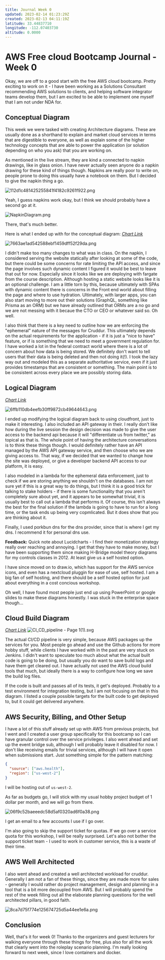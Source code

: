 ```yaml
---
title: Journal Week 0
updated: 2023-02-14 01:23:29Z
created: 2023-02-13 04:11:19Z
latitude: 33.44837710
longitude: -112.07403730
altitude: 0.0000
---
```


# AWS Free cloud Bootcamp Journal - Week 0

Okay, we are off to a good start with the free AWS cloud bootcamp. Pretty exciting to work on it - I have been working as a Solutions Consultant recommending AWS solutions to clients, and helping software integrator teams develop them, but I am excited to be able to implement one myself that I am not under NDA for.

## Conceptual Diagram

This week we were tasked with creating Architecture diagrams. These are usually done as a shorthand to explain and market cloud services in terms that are digestible to everyone, as well as explain some of the higher technology concepts that are able to power the application (or solution depending on who you ask) that you are working on.

As mentioned in the live stream, they are kind a connected to napkin drawings, like in glass onion. I have never actually seen anyone do a napkin drawing for these kind of things though. Napkins are really poor to write on, people prone to doing this usually have a notebook on them. But I decided to give the napkin thing a go.

![112d1c481425255841f4182c9261f922.png](../_resources/112d1c481425255841f4182c9261f922.png)

Yeah, I guess napkins work okay, but I think we should probably have a second go at it.

![NapkinDiagram.png](../_resources/NapkinDiagram.png)

There, that's much better.

Here is what I ended up with for the conceptual diagram:
*[Chart Link](https://lucid.app/lucidchart/aa9920f6-bbe5-418d-9f24-4fc180daf472/edit?view_items=rHMwQI5nZLgA%2CrHMwvbxS4hvG%2CrHMw365rg.9K%2CrHMwFA5Owkko%2CrHMwnpTpCLF8%2CrHMwdHx33ru6%2CrHMwQs7lZg3e%2CrHMw8Vv2AuCe%2CrHMwjsCTMXNT%2CrHMwyxQ4Y3-t%2CrHMwLWZlhb8z%2CrHMwawC0Bm.C%2CrHMwPgLieSnO%2CrHMwSW4fYPv2%2CrHMwE0PE.0hA%2CrHMwLPZAGXJz%2CrHMw_RvUCKie%2CrHMwW.BD62a6%2CrHMwP.DkAFs6%2CrHMwvKSUxZDN%2CrHMwB7w1a0vy%2CrHMwM4zoHnHr%2CrHMwgPGWV5OT%2CrHMwscgkKenf%2CrHMwXDaay92C%2CrHMwh6HtS-3m&invitationId=inv_f70217bb-22d9-493b-8f7d-cad947fe1759)*

![7663ae1ad542588ebf1459dff52f29da.png](../_resources/7663ae1ad542588ebf1459dff52f29da.png)

I didn't make too many changes to what was in class. On the napkin, I considered serving the website statically after looking at some of the code, but there could be some concerns for rate limiting the API access, and since the page involves such dynamic content I figured it would be best to leave that out for now. Especially since it looks like we are deploying with fargate from the course description. Although hosting a static website looks like it is an optional challenge. I am a little torn by this, because ultimately with SPAs with dynamic content there is concerns in the Front end world about filling the page and where to use hydration. Ultimately, with larger apps, you can also start moving to more out their solutions (GraphQL, something like Prisma as an ORM) but we have already outlined that ORMs are a no go and we are not messing with it becaue the CTO or CEO or whatever said so. Oh well.

I also think that there is a key need to outline how we are enforcing the "ephemeral" nature of the messages for Cruddur. This ultimately depends on the actual requirements for the application - if it is just a "nice to have" feature, or if is something that we need to meet a government regulation for. I have worked a lot in the federal contract world where there is a lot of concern about how data is being stored. We definitely don't want to tell users that their data is being deleted and then not doing it(!). I took the lazy way out and modeled this as a separate authoritative service, even if it just provides timestamps that are consistent or something. The main point is to be consistent across every place we are possibly storing data.

## Logical Diagram

*[Chart Link](https://lucid.app/lucidchart/aa9920f6-bbe5-418d-9f24-4fc180daf472/edit?view_items=rHMwQI5nZLgA%2CrHMwvbxS4hvG%2CrHMw365rg.9K%2CrHMwFA5Owkko%2CrHMwnpTpCLF8%2CrHMwdHx33ru6%2CrHMwQs7lZg3e%2CrHMw8Vv2AuCe%2CrHMwjsCTMXNT%2CrHMwyxQ4Y3-t%2CrHMwLWZlhb8z%2CrHMwawC0Bm.C%2CrHMwPgLieSnO%2CrHMwSW4fYPv2%2CrHMwE0PE.0hA%2CrHMwLPZAGXJz%2CrHMw_RvUCKie%2CrHMwW.BD62a6%2CrHMwP.DkAFs6%2CrHMwvKSUxZDN%2CrHMwB7w1a0vy%2CrHMwM4zoHnHr%2CrHMwgPGWV5OT%2CrHMwscgkKenf%2CrHMwXDaay92C%2CrHMwh6HtS-3m&invitationId=inv_f70217bb-22d9-493b-8f7d-cad947fe1759)*

![6ffb110db4eefb30ff9872cb49644643.png](../_resources/6ffb110db4eefb30ff9872cb49644643.png)

I ended up modifying the logical diagram back to using cloudfront, just to make it interesting. I also included an API gateway in their. I really don't like how during the live session the design decision was made to give the user access to the backend api because it will "differentiate us from twitter," as topical as that is. The whole point of having the architecture conversations is to think these things though. I would definitely rather have an API managed by the AWS API gateway service, and then choose who we are giving access to. That way, if we decided that we wanted to change how the site was deployed, or give a developer backend API access to our platform, it is easy.

I also modeled in a lambda for the ephemeral data enforcement, just to check if we are storing anything we shouldn't on the databases. I am not sure yet if this is a great way to do things, but I think it is a good trick for talking to stake holders - if there is some functionality that you aren't completely sure about yet, and it appears to be somewhat trivial, it is usually best to call out a lambda that performs it. Of course, this isn't always the best for the final solution if the lambda is going to have to run for a long time, or the task ends up being very copmlicated. But it does show that you are thinking about it.

Finally, I used porkbun dns for the dns provider, since that is where I get my dns. I recommend it for personal dns use.

**Feedback:** Quick note about Lucidcharts - I find their monetization strategy really over reaching and annoying. I get that they have to make money, but I have been supporting them since making H-Bridge model theory diagrams for my controls classes in 2012. At least give us a self hosted option.

I have since moved on to draw.io, which has support for the AWS service icons, and even has a nextcloud pluggin for ease of use, self hosted. I am a big fan of self hosting, and there should be a self hosted option for just about everything in a cost concious workshop.

Oh well, I have found most people just end up using PowerPoint or google slides to make these diagrams honestly. I was stuck in the enterprise space though...

## Cloud Build Diagram

*[Chart Link](https://lucid.app/lucidchart/e8ad7466-22a1-4db4-a889-574f7411ed5e/edit?view_items=U4MwLLSTTjVb%2CVUMw7EDwjdqD%2CoWMwOkhLAkNJ%2CeYMwbYnLSiUO%2CxYMwy5EZDEnU%2CmZMwown_fxgV%2CnIMwdJGzOgiD%2Ct9Mwq2ehwKQS%2CnIMwGM~eQtwn%2CnIMwi.6gtXyd%2CnIMw-6~mDmpJ%2Ct5MwCeKQFbti%2Cd9Mwm9kFPPZI%2CnIMwR7iEpavb%2CYWMw9VzbaR1p%2Cf9Mw4Moyd~h1%2CH5Mw6TKxpfpZ%2C34Mwb17Y1g2E%2CnIMwGfE6zhxS%2CnIMwztnG0tyP%2CdYMw6XdgAlZs%2CnIMwrQC2O8sA&invitationId=inv_1578a9cc-2a84-4626-8d4f-76aa07b2eebc)*
![CI_CD_pipeline - Page 1(1).svg](../_resources/CI_CD_pipeline%20-%20Page%201%281%29.svg)

The actual CI/CD pipeline is very simple, because AWS packages up the services for you. Most people go ahead and use the Github actions for more hobby stuff, while clients I have worked with in the past are very stuck on Jenkins. I didn't want to speculate too much about what the actual built code is going to be doing, but usually you do want to save build logs and have them get cleared out. I have actually not used the AWS cloud build tools that much, but ideally there is a way to configure how long we save the build log files.

If the code is built and passes all of its tests, it get's deployed. Probably to a test environment for integration testing, but I am not focusing on that in this diagram. I listed a couple possible targets for the built code to get deployed to, but it could get delivered anywhere.

## AWS Security, Billing, and Other Setup

I have a lot of this stuff already set up with AWS from previous projects, but I went and I created a user group specifically for this bootcamp so I can have granular control over the service privileges. I also went ahead and set up the event bridge sub, although I will probably leave it disabled for now. I don't like receiving emails for trivial services, although I will have it open when submissions start. Just something simple for the pattern matching:

```JSON
{
  "source": ["aws.health"],
  "region": ["us-west-2"]
}
```

I will be hosting out of `us-west-2`.

As far as budgets go, I will stick with my usual hobby project budget of 1 dollar per month, and we will go from there.

![06f9c52baeeedc58d5af0320ad6f0a38.png](../_resources/06f9c52baeeedc58d5af0320ad6f0a38.png)

I get an email to a few accounts I use if I go over.

I'm also going to skip the support ticket for quotas. If we go over a service quota for this workshop, I will be really surprised. Let's also not bother the support ticket team - I used to work in customer service, this is a waste of their time.

## AWS Well Architected

I also went ahead and created a well architected workload for cruddur. Generally I am not a fan of these things, since they are made more for sales - generally I would rather do project management, design and planning in a tool that is a bit more decoupled from AWS. But I will probably spend the rest of the week filling out all the elaborate planning questions for the well architected pillars, in good faith.

![8ca7d75f774e125674725d5a44ee1e6a.png](../_resources/8ca7d75f774e125674725d5a44ee1e6a.png)

## Conclusion

Well, that's it for week 0! Thanks to the organizers and guest lecturers for walking everyone through these things for free, plus also for all the work that clearly went into the roleplay scenario planning. I'm really looking forward to next week, since I love containers and docker.
